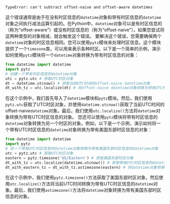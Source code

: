 `TypeError: can't subtract offset-naive and offset-aware datetimes`

这个错误通常是由于在没有时区信息的`datetime`对象和带有时区信息的`datetime`对象之间执行减法运算引起的。在Python中，`datetime`对象可以是有时区信息的（称为“offset-aware”）或没有时区信息的（称为“offset-naive”）。如果您尝试将这两种类型的对象相减，就会触发这个错误。 要解决这个错误，您需要确保两个`datetime`对象的时区信息相同。您可以使用`pytz`模块来处理时区信息。这个模块提供了一个`timezone`类，可以用来表示各种时区。以下是一个简单的示例，演示如何使用`pytz`模块将一个`datetime`对象转换为带有时区信息的对象：

```python
from datetime import datetime
import pytz
# 创建一个带有时区信息的datetime对象
utc = pytz.utc # 获取UTC时区对象
dt = datetime.utcnow() # 获取当前UTC时间的offset-naive datetime对象
dt_with_tz = utc.localize(dt) # 将offset-naive datetime对象转换为带有UTC时区信息的datetime对象
```

在这个示例中，我们首先导入了`datetime`模块和`pytz`模块。然后，我们使用`pytz.utc`获取了UTC时区对象，并使用`datetime.utcnow()`获取了当前UTC时间的offset-naive`datetime`对象。最后，我们使用`utc.localize()`方法将`datetime`对象转换为带有UTC时区信息的对象。 您还可以使用`pytz`模块将带有时区信息的`datetime`对象转换为另一个时区的对象。例如，以下是一个示例，演示如何将一个带有UTC时区信息的`datetime`对象转换为带有美国东部时区信息的对象：

```python
from datetime import datetime
import pytz
# 将一个带有UTC时区信息的datetime对象转换为带有美国东部时区信息的datetime对象
utc = pytz.utc # 获取UTC时区对象
eastern = pytz.timezone('US/Eastern') # 获取美国东部时区对象
dt_with_tz = utc.localize(datetime.utcnow()) # 获取带有UTC时区信息的datetime对象
dt_with_eastern_tz = dt_with_tz.astimezone(eastern) # 将datetime对象转换为带有美国东部时区信息的datetime对象
```

在这个示例中，我们使用`pytz.timezone()`方法获取了美国东部时区对象，然后使用`utc.localize()`方法将当前UTC时间转换为带有UTC时区信息的`datetime`对象。最后，我们使用`astimezone()`方法将`datetime`对象转换为带有美国东部时区信息的对象。
